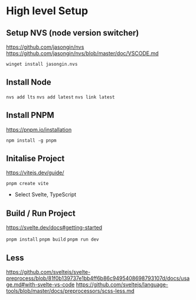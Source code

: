 # High level Setup

## Setup NVS (node version switcher)

https://github.com/jasongin/nvs
https://github.com/jasongin/nvs/blob/master/doc/VSCODE.md

`winget install jasongin.nvs`

## Install Node

`nvs add lts`
`nvs add latest`
`nvs link latest`

## Install PNPM

https://pnpm.io/installation

`npm install -g pnpm`

## Initalise Project

https://vitejs.dev/guide/

`pnpm create vite`

- Select Svelte, TypeScript

## Build / Run Project

https://svelte.dev/docs#getting-started

`pnpm install`
`pnpm build`
`pnpm run dev`

## Less
https://github.com/sveltejs/svelte-preprocess/blob/81f0b139737e1bb4ff6b86c9495408698793107d/docs/usage.md#with-svelte-vs-code
https://github.com/sveltejs/language-tools/blob/master/docs/preprocessors/scss-less.md